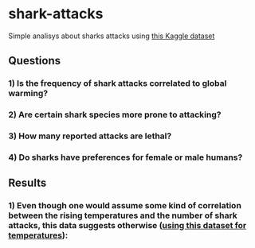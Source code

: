 # shark-attacks

Simple analisys about sharks attacks using [this Kaggle dataset](https://www.kaggle.com/teajay/global-shark-attacks "kaggle.com")

## Questions

### 1) Is the frequency of shark attacks correlated to global warming?

### 2) Are certain shark species more prone to attacking?

### 3) How many reported attacks are lethal?

### 4) Do sharks have preferences for female or male humans?

## Results

### 1)  Even though one would assume some kind of correlation between the rising temperatures and the number of shark attacks, this data suggests otherwise ([using this dataset for temperatures](https://www.kaggle.com/sudalairajkumar/daily-temperature-of-major-cities "kaggle.com")):
